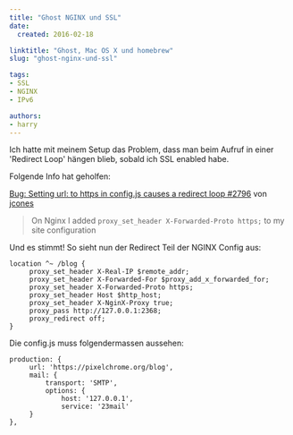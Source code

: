```yaml
---
title: "Ghost NGINX und SSL"
date:
  created: 2016-02-18

linktitle: "Ghost, Mac OS X und homebrew"
slug: "ghost-nginx-und-ssl"

tags:
- SSL
- NGINX
- IPv6

authors:
- harry
---
```


Ich hatte mit meinem Setup das Problem, dass man beim Aufruf in einer 'Redirect Loop' hängen blieb, sobald ich SSL enabled habe.
<!-- more -->
Folgende Info hat geholfen:

[Bug: Setting url: to https in config.js causes a redirect loop #2796](https://github.com/TryGhost/Ghost/issues/2796) von [jcones](https://github.com/jcjones)

> On Nginx I added `proxy_set_header X-Forwarded-Proto https;` to my site configuration

Und es stimmt! So sieht nun der Redirect Teil der NGINX Config aus:

```nginx
location ^~ /blog {
     proxy_set_header X-Real-IP $remote_addr;
     proxy_set_header X-Forwarded-For $proxy_add_x_forwarded_for;
     proxy_set_header X-Forwarded-Proto https;
     proxy_set_header Host $http_host;
     proxy_set_header X-NginX-Proxy true;
     proxy_pass http://127.0.0.1:2368;
     proxy_redirect off;
}
```

Die config.js muss folgendermassen aussehen:

```nginx
production: {
     url: 'https://pixelchrome.org/blog',
     mail: {
         transport: 'SMTP',
         options: {
             host: '127.0.0.1',
             service: '23mail'
     }
},
```
